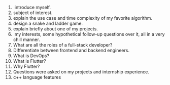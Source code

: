 1.  introduce myself.
2. subject of interest.
3. explain the use case and time complexity of my favorite algorithm.
4. design a snake and ladder game.
5. explain briefly about one of my projects.
6.  my interests, some hypothetical follow-up questions over it, all in a very chill manner.
7. What are all the roles of a full-stack developer? 
8. Differentiate between frontend and backend engineers.
9. What is DevOps? 
10. What is Flutter? 
11. Why Flutter?
12. Questions were asked on my projects and internship experience.
13. c++ language features